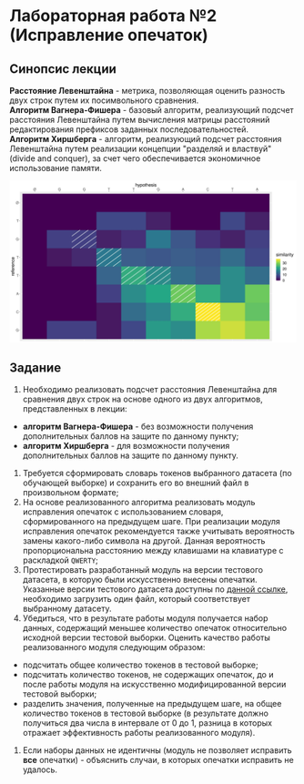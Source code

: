 # Лабораторная работа №2 (Исправление опечаток)

## Синопсис лекции

**Расстояние Левенштайна** - метрика, позволяющая оценить разность двух строк путем их посимвольного сравнения.  
**Алгоритм Вагнера-Фишера** - базовый алгоритм, реализующий подсчет расстояния Левенштайна путем вычисления матрицы расстояний редактирования префиксов заданных последовательностей.  
**Алгоритм Хиршберга** - алгоритм, реализующий подсчет расстояния Левенштайна путем реализации концепции "разделяй и властвуй" (divide and conquer), за счет чего обеспечивается экономичное использование памяти.  

![local alignment demo visualization](local-alignment-demo.jpg)

## Задание

1. Необходимо реализовать подсчет расстояния Левенштайна для сравнения двух строк на основе одного из двух алгоритмов, представленных в лекции:
- **алгоритм Вагнера-Фишера** - без возможности получения дополнительных баллов на защите по данному пункту;
- **алгоритм Хиршберга** - для возможности получения дополнительных баллов на защите по данному пункту.
1. Требуется сформировать словарь токенов выбранного датасета (по обучающей выборке) и сохранить его во внешний файл в произвольном формате;
1. На основе реализованного алгоритма реализовать модуль исправления опечаток с использованием словаря, сформированного на предыдущем шаге. При реализации модуля исправления опечаток рекомендуется также учитывать вероятность замены какого-либо символа на другой. Данная вероятность пропорциональна расстоянию между клавишами на клавиатуре с раскладкой `QWERTY`;
1. Протестировать разработанный модуль на версии тестового датасета, в которую были искусственно внесены опечатки. Указанные версии тестового датасета доступны по [данной ссылке](https://bit.ly/corrupted-corpora), необходимо загрузить один файл, который соответствует выбранному датасету.
1. Убедиться, что в результате работы модуля получается набор данных, содержащий меньшее количество опечаток относительно исходной версии тестовой выборки. Оценить качество работы реализованного модуля следующим образом:
- подсчитать общее количество токенов в тестовой выборке;
- подсчитать количество токенов, не содержащих опечаток, до и после работы модуля на искусственно модифицированной версии тестовой выборки;
- разделить значения, полученные на предыдущем шаге, на общее количество токенов в тестовой выборке (в результате должно получиться два числа в интервале от 0 до 1, разница в которых отражает эффективность работы реализованного модуля).
1. Если наборы данных не идентичны (модуль не позволяет исправить **все** опечатки) - объяснить случаи, в которых опечатки исправить не удалось.
